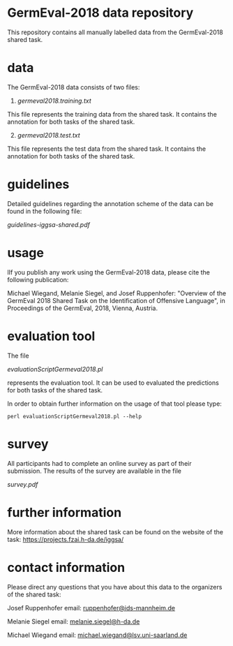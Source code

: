 # GermEval-2018 data repository

This repository contains all manually labelled data from the GermEval-2018 shared task.

# data

The GermEval-2018 data consists of two files:

1) *germeval2018.training.txt*

This file represents the training data from the shared task. It contains the annotation for both tasks of the shared task.

2) *germeval2018.test.txt*

This file represents the test data from the shared task. It contains the annotation for both tasks of the shared task.


# guidelines

Detailed guidelines regarding the annotation scheme of the data can be found in the following file:

*guidelines-iggsa-shared.pdf*


# usage

lIf you publish any work using the GermEval-2018 data, please cite the following publication:

Michael Wiegand, Melanie Siegel, and Josef Ruppenhofer: "Overview of the GermEval 2018 Shared Task on the Identification of Offensive Language", in Proceedings of the GermEval, 2018, Vienna, Austria.

# evaluation tool

The file

*evaluationScriptGermeval2018.pl*

represents the evaluation tool. It can be used to evaluated the predictions for both tasks of the shared task.

In order to obtain further information on the usage of that tool please type:

`perl evaluationScriptGermeval2018.pl --help`


# survey

All participants had to complete an online survey as part of their submission.
The results of the survey are available in the file

*survey.pdf*


# further information

More information about the shared task can be found on the website of the task:
https://projects.fzai.h-da.de/iggsa/


# contact information

Please direct any questions that you have about this data to the organizers of the shared task:

Josef Ruppenhofer  email: ruppenhofer@ids-mannheim.de 

Melanie Siegel	   email: melanie.siegel@h-da.de

Michael Wiegand	    email: michael.wiegand@lsv.uni-saarland.de


